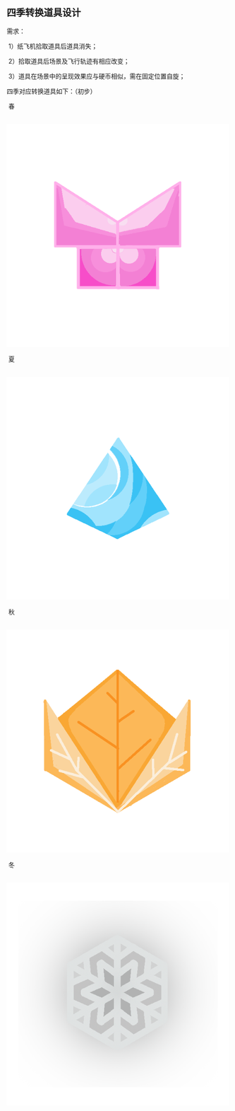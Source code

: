 ## 四季转换道具设计

需求：

​	1）纸飞机拾取道具后道具消失；

​	2）拾取道具后场景及飞行轨迹有相应改变；

​	3）道具在场景中的呈现效果应与硬币相似，需在固定位置自旋；



四季对应转换道具如下：（初步）



​	春

​	![](素材/春.png)

​	夏

​	![](素材/夏.png)

​		秋

​		![](素材/秋.png)

​		冬

​		![](素材/冬.png)

